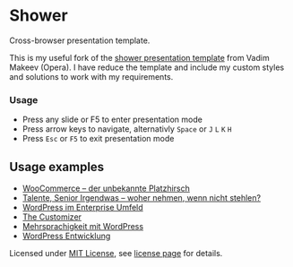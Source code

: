 # Shower
Сross-browser presentation template.

This is my useful fork of the [shower presentation template](https://github.com/shower/shower) from Vadim Makeev (Opera). I have reduce the template and include my custom styles and solutions to work with my requirements.

### Usage
 * Press any slide or F5 to enter presentation mode
 * Press arrow keys to navigate, alternativly `Space` or `J` `L` `K` `H`
 * Press `Esc` or `F5` to exit presentation mode

## Usage examples
 * [WooCommerce – der unbekannte Platzhirsch](https://bueltge.de/woocommerce/)
 * [Talente, Senior Irgendwas – 
woher nehmen, wenn nicht stehlen?](https://bueltge.de/hiring-is-hard/)
 * [WordPress im Enterprise Umfeld](http://bueltge.de/wordpress-enterprise/)
 * [The Customizer](http://bueltge.de/wordpress-customizer/)
 * [Mehrsprachigkeit mit WordPress](http://bueltge.de/wordpress-mehrsprachig/)
 * [WordPress Entwicklung](http://bueltge.de/wordpress-entwicklung/)


Licensed under [MIT License](http://en.wikipedia.org/wiki/MIT_License), see [license page](https://raw.githubusercontent.com/bueltge/shower/master/LICENSE) for details.
